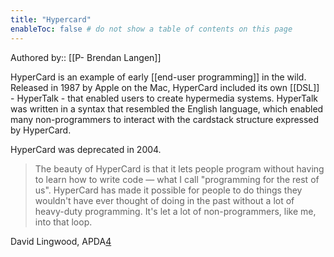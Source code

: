 ```yaml
---
title: "Hypercard"
enableToc: false # do not show a table of contents on this page
---
```

Authored by:: [[P- Brendan Langen]]

HyperCard is an example of early [[end-user programming]] in the wild. Released in 1987 by Apple on the Mac, HyperCard included its own [[DSL]] - HyperTalk - that enabled users to create hypermedia systems. HyperTalk was written in a syntax that resembled the English language, which enabled many non-programmers to interact with the cardstack structure expressed by HyperCard. 

HyperCard was deprecated in 2004. 

> The beauty of HyperCard is that it lets people program without having to learn how to write code — what I call "programming for the rest of us". HyperCard has made it possible for people to do things they wouldn't have ever thought of doing in the past without a lot of heavy-duty programming. It's let a lot of non-programmers, like me, into that loop.

David Lingwood, APDA[4](https://en.wikipedia.org/wiki/HyperCard#cite_note-APDA_Pinpoints-4)